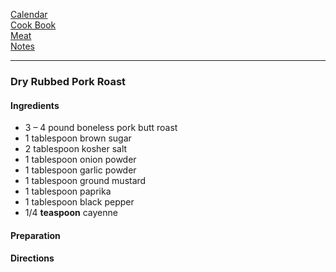 [Calendar](https://github.com/vmsmith/EDT/blob/master/calendar.md)   
[Cook Book](https://github.com/vmsmith/CookBook/blob/master/README.md)      
[Meat](https://github.com/vmsmith/CookBook/blob/master/meat.md)   
[Notes](https://github.com/vmsmith/CookBook/blob/master/notes.md)    

-----    

### Dry Rubbed Pork Roast   

#### Ingredients    
* 3 – 4 pound boneless pork butt roast
* 1 tablespoon brown sugar
* 2 tablespoon kosher salt
* 1 tablespoon onion powder
* 1 tablespoon garlic powder
* 1 tablespoon ground mustard
* 1 tablespoon paprika
* 1 tablespoon black pepper
* 1/4 **teaspoon** cayenne


#### Preparation    



#### Directions   
